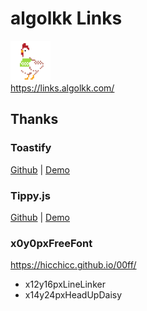 # algolkk Links

[<img src="./img/me.png" width="64">](https://algolkk.github.io/links/)  
https://links.algolkk.com/

## Thanks

### Toastify

[Github](https://github.com/apvarun/toastify-js) | [Demo](https://apvarun.github.io/toastify-js/)

### Tippy.js

[Github](https://github.com/atomiks/tippyjs) | [Demo](https://atomiks.github.io/tippyjs/)

### x0y0pxFreeFont

<https://hicchicc.github.io/00ff/>

- x12y16pxLineLinker
- x14y24pxHeadUpDaisy
